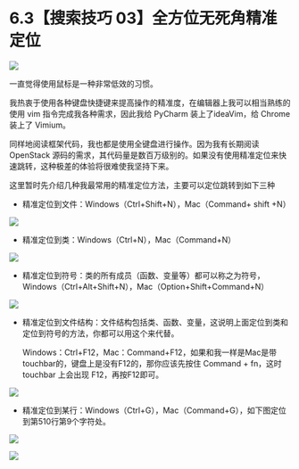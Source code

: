 # 6.3【搜索技巧 03】全方位无死角精准定位

![](http://image.iswbm.com/20200804124133.png)

一直觉得使用鼠标是一种非常低效的习惯。

我热衷于使用各种键盘快捷键来提高操作的精准度，在编辑器上我可以相当熟练的使用 vim 指令完成我各种需求，因此我给 PyCharm 装上了ideaVim，给 Chrome 装上了 Vimium。

同样地阅读框架代码，我也都是使用全键盘进行操作。因为我有长期阅读 OpenStack 源码的需求，其代码量是数百万级别的。如果没有使用精准定位来快速跳转，这种极差的体验将很难使我坚持下来。

这里暂时先介绍几种我最常用的精准定位方法，主要可以定位跳转到如下三种

- 精准定位到文件：Windows（Ctrl+Shift+N），Mac（Command+ shift +N）

![](http://image.python-online.cn/20190616221620.png)

- 精准定位到类：Windows（Ctrl+N），Mac（Command+N）

![](http://image.python-online.cn/20190616232746.png)

- 精准定位到符号：类的所有成员（函数、变量等）都可以称之为符号，Windows（Ctrl+Alt+Shift+N），Mac（Option+Shift+Command+N）

![](http://image.python-online.cn/20190616233827.png)

- 精准定位到文件结构：文件结构包括类、函数、变量，这说明上面定位到类和定位到符号的方法，你都可以用这个来代替。

  Windows：Ctrl+F12，Mac：Command+F12，如果和我一样是Mac是带touchbar的，键盘上是没有F12的，那你应该先按住 Command + fn，这时 touchbar 上会出现 F12，再按F12即可。

![](http://image.python-online.cn/20190616235007.png)

- 精准定位到某行：Windows（Ctrl+G），Mac（Command+G），如下图定位到第510行第9个字符处。

![](http://image.python-online.cn/20190616234038.png)

![](http://image.iswbm.com/20200607174235.png)